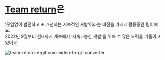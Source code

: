 # [Team return](https://www.team-return.com/)은
‘끊임없이 발전하고 또 개선하는 지속적인 개발’이라는 비전을 가지고 활동중인 팀이에요.   
2022년 9월부터 현재까지 계속해서 ‘지속가능한 개발’을 위해 수 많은 노력을 기울이고있어요.

![team-return-ezgif com-video-to-gif-converter](https://github.com/Team-return/RETURN/assets/101508006/5c267959-69cb-41f9-8b8e-a0d7d0447cfe)
